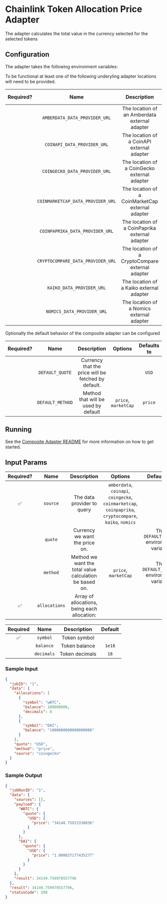 # Chainlink Token Allocation Price Adapter

The adapter calculates the total value in the currency selected for the selected tokens

## Configuration

The adapter takes the following environment variables:

To be functional at least one of the following underyling adapter locations will need to be provided.

| Required? |               Name                |                   Description                    | Options | Defaults to |
| :-------: | :-------------------------------: | :----------------------------------------------: | :-----: | :---------: |
|           |   `AMBERDATA_DATA_PROVIDER_URL`   |  The location of an Amberdata external adapter   |         |             |
|           |    `COINAPI_DATA_PROVIDER_URL`    |    The location of a CoinAPI external adapter    |         |             |
|           |   `COINGECKO_DATA_PROVIDER_URL`   |   The location of a CoinGecko external adapter   |         |             |
|           | `COINMARKETCAP_DATA_PROVIDER_URL` | The location of a CoinMarketCap external adapter |         |             |
|           |  `COINPAPRIKA_DATA_PROVIDER_URL`  |  The location of a CoinPaprika external adapter  |         |             |
|           | `CRYPTOCOMPARE_DATA_PROVIDER_URL` | The location of a CryptoCompare external adapter |         |             |
|           |     `KAIKO_DATA_PROVIDER_URL`     |     The location of a Kaiko external adapter     |         |             |
|           |    `NOMICS_DATA_PROVIDER_URL`     |    The location of a Nomics external adapter     |         |             |

Optionally the default behavior of the composite adapter can be configured

| Required? |       Name       |                     Description                     |       Options        | Defaults to |
| :-------: | :--------------: | :-------------------------------------------------: | :------------------: | :---------: |
|           | `DEFAULT_QUOTE`  | Currency that the price will be fetched by default. |                      |    `USD`    |
|           | `DEFAULT_METHOD` |         Method that will be used by default         | `price`, `marketCap` |   `price`   |

## Running

See the [Composite Adapter README](../README.md) for more information on how to get started.

## Input Params

| Required? |     Name      |                       Description                       |                                                 Options                                                 |                Defaults to                |
| :-------: | :-----------: | :-----------------------------------------------------: | :-----------------------------------------------------------------------------------------------------: | :---------------------------------------: |
|    ✅     |   `source`    |               The data provider to query                | `amberdata`, `coinapi`, `coingecko`, `coinmarketcap`, `coinpaprika`, `cryptocompare`, `kaiko`, `nomics` |                                           |
|           |    `quote`    |             Currency we want the price on.              |                                                                                                         | The `DEFAULT_QUOTE` environment variable  |
|           |   `method`    | Method we want the total value calculation be based on. |                                          `price`, `marketCap`                                           | The `DEFAULT_METHOD` environment variable |
|    ✅     | `allocations` |      Array of allocations, being each allocation:       |                                                                                                         |

<div align="center">

| Required |    Name    |  Description   | Default |
| :------: | :--------: | :------------: | :-----: |
|    ✅    |  `symbol`  |  Token symbol  |         |
|          | `balance`  | Token balance  | `1e18`  |
|          | `decimals` | Token decimals |  `18`   |

</div>

### Sample Input

```json
{
  "jobID": "1",
  "data": {
    "allocations": [
      {
        "symbol": "wBTC",
        "balance": 100000000,
        "decimals": 8
      },
      {
        "symbol": "DAI",
        "balance": "1000000000000000000"
      }
    ],
    "quote": "USD",
    "method": "price",
    "source": "coingecko"
  }
}
```

### Sample Output

```json
{
  "jobRunID": "1",
  "data": {
    "sources": [],
    "payload": {
      "WBTC": {
        "quote": {
          "USD": {
            "price": "34148.75913338036"
          }
        }
      },
      "DAI": {
        "quote": {
          "USD": {
            "price": "1.000837177435277"
          }
        }
      }
    },
    "result": 34149.759970557796
  },
  "result": 34149.759970557796,
  "statusCode": 200
}
```
